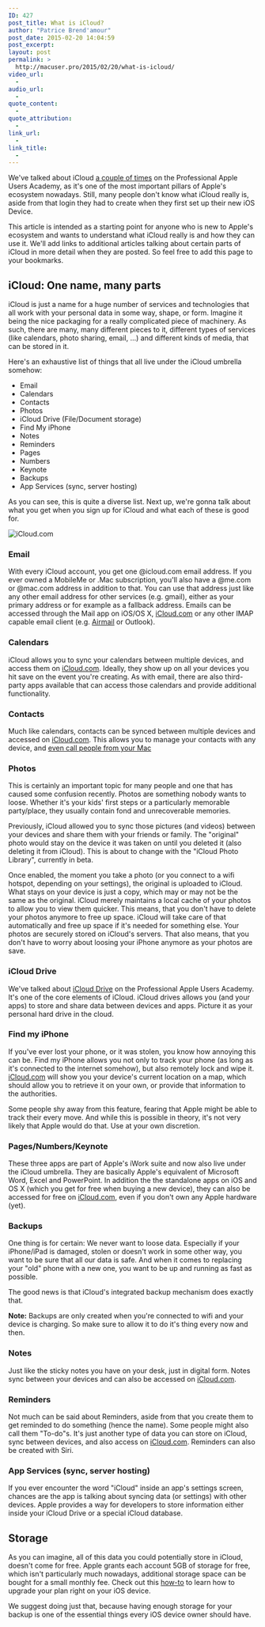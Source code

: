 ```yaml
---
ID: 427
post_title: What is iCloud?
author: "Patrice Brend'amour"
post_date: 2015-02-20 14:04:59
post_excerpt:
layout: post
permalink: >
  http://macuser.pro/2015/02/20/what-is-icloud/
video_url:
  - 
audio_url:
  - 
quote_content:
  - 
quote_attribution:
  - 
link_url:
  - 
link_title:
  - 
---
```

We've talked about iCloud [a couple of times][icMUP] on the Professional Apple Users Academy, as it's one of the most important pillars of Apple's ecosystem nowadays. Still, many people don't know what iCloud really is, aside from that login they had to create when they first set up their new iOS Device.

This article is intended as a starting point for anyone who is new to Apple's ecosystem and wants to understand what iCloud really is and how they can use it. We'll add links to additional articles talking about certain parts of iCloud in more detail when they are posted. So feel free to add this page to your bookmarks.

## iCloud: One name, many parts

iCloud is just a name for a huge number of services and technologies that all work with your personal data in some way, shape, or form. Imagine it being the nice packaging for a really complicated piece of machinery.
As such, there are many, many different pieces to it, different types of services (like calendars, photo sharing, email, ...) and different kinds of media, that can be stored in it.

Here's an exhaustive list of things that all live under the iCloud umbrella somehow:

- Email
- Calendars
- Contacts
- Photos
- iCloud Drive (File/Document storage)
- Find My iPhone
- Notes
- Reminders
- Pages
- Numbers
- Keynote
- Backups
- App Services (sync, server hosting)

As you can see, this is quite a diverse list.
Next up, we're gonna talk about what you get when you sign up for iCloud and what each of these is good for.
<!--more-->

![iCloud.com][icloudcomView]

### Email

With every iCloud account, you get one @icloud.com email address. If you ever owned a MobileMe or .Mac subscription, you'll also have a @me.com or @mac.com address in addition to that.
You can use that address just like any other email address for other services (e.g. gmail), either as your primary address or for example as a fallback address. Emails can be accessed through the Mail app on iOS/OS X, [iCloud.com][icl] or any other IMAP capable email client (e.g. [Airmail][airmail] or Outlook).

### Calendars

iCloud allows you to sync your calendars between multiple devices, and access them on [iCloud.com][icl]. Ideally, they show up on all your devices you hit save on the event you're creating.
As with email, there are also third-party apps available that can access those calendars and provide additional functionality.

### Contacts

Much like calendars, contacts can be synced between multiple devices and accessed on [iCloud.com][icl]. This allows you to manage your contacts with any device, and [even call people from your Mac][calling]

### Photos

This is certainly an important topic for many people and one that has caused some confusion recently. Photos are something nobody wants to loose. Whether it's your kids' first steps or a particularly memorable party/place, they usually contain fond and unrecoverable memories.

Previously, iCloud allowed you to sync those pictures (and videos) between your devices and share them with your friends or family. The "original" photo would stay on the device it was taken on until you deleted it (also deleting it from iCloud). This is about to change with the "iCloud Photo Library", currently in beta.

Once enabled, the moment you take a photo (or you connect to a wifi hotspot, depending on your settings), the original is uploaded to iCloud. What stays on your device is just a copy, which may or may not be the same as the original. iCloud merely maintains a local cache of your photos to allow you to view them quicker. This means, that you don't have to delete your photos anymore to free up space. iCloud will take care of that automatically and free up space if it's needed for something else. Your photos are securely stored on iCloud's servers. That also means, that you don't have to worry about loosing your iPhone anymore as your photos are save.

### iCloud Drive

We've talked about [iCloud Drive][icdMUP] on the Professional Apple Users Academy. It's one of the core elements of iCloud. iCloud drives allows you (and your apps) to store and share data between devices and apps. Picture it as your personal hard drive in the cloud.

### Find my iPhone

If you've ever lost your phone, or it was stolen, you know how annoying this can be. Find my iPhone allows you not only to track your phone (as long as it's connected to the internet somehow), but also remotely lock and wipe it. [iCloud.com][icl] will show you your device's current location on a map, which should allow you to retrieve it on your own, or provide that information to the authorities.

Some people shy away from this feature, fearing that Apple might be able to track their every move. And while this is possible in theory, it's not very likely that Apple would do that. Use at your own discretion.

### Pages/Numbers/Keynote
These three apps are part of Apple's iWork suite and now also live under the iCloud umbrella. They are basically Apple's equivalent of Microsoft Word, Excel and PowerPoint. In addition the the standalone apps on iOS and OS X (which you get for free when buying a new device), they can also be accessed for free on [iCloud.com][icl], even if you don't own any Apple hardware (yet).

### Backups
One thing is for certain: We never want to loose data. Especially if your iPhone/iPad is damaged, stolen or doesn't work in some other way, you want to be sure that all our data is safe. And when it comes to replacing your "old" phone with a new one, you want to be up and running as fast as possible.

The good news is that iCloud's integrated backup mechanism does exactly that.

**Note:** Backups are only created when you're connected to wifi and your device is charging. So make sure to allow it to do it's thing every now and then.

### Notes

Just like the sticky notes you have on your desk, just in digital form. Notes sync between your devices and can also be accessed on [iCloud.com][icl].

### Reminders

Not much can be said about Reminders, aside from that you create them to get reminded to do something (hence the name). Some people might also call them "To-do"s. It's just another type of data you can store on iCloud, sync between devices, and also access on [iCloud.com][icl]. Reminders can also be created with Siri.

### App Services (sync, server hosting)

If you ever encounter the word "iCloud" inside an app's settings screen, chances are the app is talking about syncing data (or settings) with other devices.
Apple provides a way for developers to store information either inside your iCloud Drive or a special iCloud database.

## Storage

As you can imagine, all of this data you could potentially store in iCloud, doesn't come for free.
Apple grants each account 5GB of storage for free, which isn't particularly much nowadays, additional storage space can be bought for a small monthly fee. Check out this [how-to][upgrMUP] to learn how to upgrade your plan right on your iOS device.

We suggest doing just that, because having enough storage for your backup is one of the essential things every iOS device owner should have.

[icMUP]: http://macuser.pro/?s=icloud "iCloud"
[icdMUP]: http://macuser.pro/2014/11/01/using-and-organizing-icloud-drive-on-os-x-yosemite/ "iCloud Drive"
[upgrMUP]: http://macuser.pro/2014/10/10/ios-8-the-new-icloud/#upgrade-storage "Upgrading your Storage Plan"
[icl]: http://icloud.com
[airmail]: http://airmail.com
[calling]: http://macuser.pro/2014/09/23/ios-8-taking-phone-calls-on-your-ipad-and-mac/ "iOS 8: Taking phone calls on your iPad (and Mac)"
[icloudcomview]: http://macuser.pro/wp-content/uploads/2015/02/icloud_settings_yosemite.png "iCloud settings on OS X Yosemite"